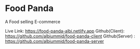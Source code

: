 # Food Panda
A Food selling E-commerce

Live Link: https://food-panda-albi.netlify.app
Github(Client): https://github.com/albiummid/food-panda-client
Github(Server) : https://github.com/albiummid/food-panda-server
